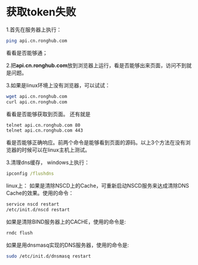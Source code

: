# 获取token失败

1.首先在服务器上执行：

```sh
ping api.cn.ronghub.com
```

看看是否能够通；

2.把**api.cn.ronghub.com**放到浏览器上运行，看是否能够出来页面，访问不到就是问题。

3.如果是linux环境上没有浏览器，可以试试：

```sh
wget api.cn.ronghub.com
curl api.cn.ronghub.com
```

看看是否能够获取到页面。
还有就是

```cmd
telnet api.cn.ronghub.com 80
telnet api.cn.ronghub.com 443
```

看是否能够正确响应。前两个命令是能够看到页面的源码。以上3个方法在没有浏览器的时候可以在linux主机上测试。

3.清理dns缓存，
windows上执行：

```cmd
ipconfig /flushdns
```

linux上：
如果是清除NSCD上的Cache，可重新启动NSCD服务来达成清除DNS Cache的效果。使用的命令：

```sh
service nscd restart
/etc/init.d/nscd restart
```

如果是清除BIND服务器上的CACHE，使用的命令是:

```sh
rndc flush
```

如果是用dnsmasq实现的DNS服务器，使用的命令是:

```sh
sudo /etc/init.d/dnsmasq restart
```